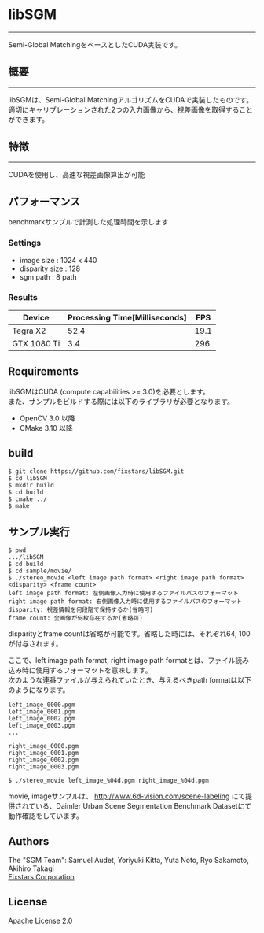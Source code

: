 # libSGM
---
Semi-Global MatchingをベースとしたCUDA実装です。

## 概要
---

libSGMは、Semi-Global MatchingアルゴリズムをCUDAで実装したものです。  
適切にキャリブレーションされた2つの入力画像から、視差画像を取得することができます。

## 特徴
---
CUDAを使用し、高速な視差画像算出が可能

## パフォーマンス
benchmarkサンプルで計測した処理時間を示します
### Settings
- image size : 1024 x 440
- disparity size : 128
- sgm path : 8 path

### Results
|Device|Processing Time[Milliseconds]|FPS|
|---|---|---|
|Tegra X2|52.4|19.1|
|GTX 1080 Ti|3.4|296|

## Requirements
libSGMはCUDA (compute capabilities >= 3.0)を必要とします。  
また、サンプルをビルドする際には以下のライブラリが必要となります。
- OpenCV 3.0 以降
- CMake 3.10 以降

## build
```
$ git clone https://github.com/fixstars/libSGM.git
$ cd libSGM
$ mkdir build
$ cd build
$ cmake ../
$ make
```

## サンプル実行
```
$ pwd
.../libSGM
$ cd build
$ cd sample/movie/
$ ./stereo_movie <left image path format> <right image path format> <disparity> <frame count>
left image path format: 左側画像入力時に使用するファイルパスのフォーマット
right image path format: 右側画像入力時に使用するファイルパスのフォーマット
disparity: 視差情報を何段階で保持するか(省略可)
frame count: 全画像が何枚存在するか(省略可)
```

disparityとframe countは省略が可能です。省略した時には、それぞれ64, 100が付与されます。

ここで、left image path format, right image path formatとは、ファイル読み込み時に使用するフォーマットを意味します。  
次のような連番ファイルが与えられていたとき、与えるべきpath formatは以下のようになります。
```
left_image_0000.pgm
left_image_0001.pgm
left_image_0002.pgm
left_image_0003.pgm
...

right_image_0000.pgm
right_image_0001.pgm
right_image_0002.pgm
right_image_0003.pgm
```

```
$ ./stereo_movie left_image_%04d.pgm right_image_%04d.pgm
```

movie, imageサンプルは、
http://www.6d-vision.com/scene-labeling
にて提供されている、Daimler Urban Scene Segmentation Benchmark Datasetにて
動作確認をしています。

## Authors
The "SGM Team": Samuel Audet, Yoriyuki Kitta, Yuta Noto, Ryo Sakamoto, Akihiro Takagi  
[Fixstars Corporation](http://www.fixstars.com/)

## License
Apache License 2.0
